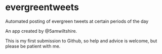 # evergreentweets
Automated posting of evergreen tweets at certain periods of the day

An app created by @5amwiltshire. 

This is my first submission to Github, so help and advice is welcome, but please be patient with me.
